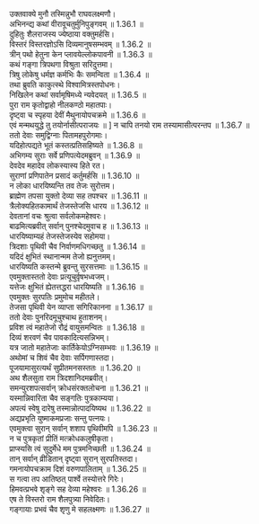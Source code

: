 
उक्तवाक्ये मुनौ तस्मिन्नुभौ राघवलक्ष्मणौ।  
अभिनन्द्य कथां वीरावूचतुर्मुनिपुङ्गवम् ॥ 1.36.1 ॥   
दुहितुः शैलराजस्य ज्येष्ठाया वक्तुमर्हसि।  
विस्तरं विस्तरज्ञोऽसि दिव्यमानुषसम्भवम् ॥ 1.36.2 ॥   
त्रीन् पथो हेतुना केन प्लावयेल्लोकपावनी ॥ 1.36.3 ॥   
कथं गङ्गा त्रिपथगा विश्रुता सरिदुत्तमा।  
त्रिषु लोकेषु धर्मज्ञ कर्मभिः कैः समन्विता ॥ 1.36.4 ॥   
तथा ब्रुवति काकुत्स्थे विश्वामित्रस्तपोधनः।  
निखिलेन कथां सर्वामृषिमध्ये न्यवेदयत् ॥ 1.36.5 ॥   
पुरा राम कृतोद्वाहो नीलकण्ठो महातपाः।  
दृष्ट्वा च स्पृहया देवीं मैथुनायोपचक्रमे ॥ 1.36.6 ॥   
एवं मन्मथयुद्धे तु तयोर्नासीत्पराजयः ॥ ] न चापि तनयो राम तस्यामासीत्परन्तप ॥ 1.36.7 ॥   
ततो देवाः समुद्विग्नाः पितामहपुरोगमाः।  
यदिहोत्पद्यते भूतं कस्तत्प्रतिसहिष्यते ॥ 1.36.8 ॥   
अभिगम्य सुराः सर्वे प्रणिपत्येदमब्रुवन् ॥ 1.36.9 ॥   
देवदेव महादेव लोकस्यास्य हिते रत।  
सुराणां प्रणिपातेन प्रसादं कर्तुमर्हसि ॥ 1.36.10 ॥   
न लोका धारयिष्यन्ति तव तेजः सुरोत्तम।  
ब्राह्मेण तपसा युक्तो देव्या सह तपश्चर ॥ 1.36.11 ॥   
त्रैलोक्यहितकामार्थं तेजस्तेजसि धारय ॥ 1.36.12 ॥   
देवतानां वचः श्रुत्वा सर्वलोकमहेश्वरः।  
बाढमित्यब्रवीत् सर्वान् पुनश्चेदमुवाच ह ॥ 1.36.13 ॥   
धारयिष्याम्यहं तेजस्तेजस्येव सहोमया।  
त्रिदशाः पृथिवी चैव निर्वाणमधिगच्छतु ॥ 1.36.14 ॥   
यदिदं क्षुभितं स्थानान्मम तेजो ह्यनुत्तमम्।  
धारयिष्यति कस्तन्मे ब्रुवन्तु सुरसत्तमाः ॥ 1.36.15 ॥   
एवमुक्तास्ततो देवाः प्रत्यूचुर्वृषभध्वजम्।  
यत्तेजः क्षुभितं ह्येतत्तद्धरा धारयिष्यति ॥ 1.36.16 ॥   
एवमुक्तः सुरपतिः प्रमुमोच महीतले।  
तेजसा पृथिवी येन व्याप्ता सगिरिकानना ॥ 1.36.17 ॥   
ततो देवाः पुनरिदमूचुश्चाथ हुताशनम्।  
प्रविश त्वं महातेजो रौद्रं वायुसमन्वितः ॥ 1.36.18 ॥   
दिव्यं शरवणं चैव पावकादित्यसन्निभम्।  
यत्र जातो महातेजाः कार्तिकेयोऽग्निसम्भवः ॥ 1.36.19 ॥   
अथोमां च शिवं चैव देवाः सर्पिगणास्तदा।  
पूजयामासुरत्यर्थं सुप्रीतमनसस्ततः ॥ 1.36.20 ॥   
अथ शैलसुता राम त्रिदशानिदमब्रवीत्।  
समन्युरशपत्सर्वान् क्रोधसंरक्तलोचना ॥ 1.36.21 ॥   
यस्मान्निवारिता चैव सङ्गतिः पुत्रकाम्यया।  
अपत्यं स्वेषु दारेषु तस्मान्नोत्पादयिष्यथ ॥ 1.36.22 ॥   
अद्यप्रभृति युष्माकमप्रजाः सन्तु पत्नयः।  
एवमुक्त्वा सुरान् सर्वान् शशाप पृथिवीमपि ॥ 1.36.23 ॥   
न च पुत्रकृतां प्रीतिं मत्क्रोधकलुषीकृता।  
प्राप्स्यसि त्वं सुदुर्मेधे मम पुत्रमनिच्छती ॥ 1.36.24 ॥   
तान् सर्वान् व्रीडितान् दृष्ट्वा सुरान् सुरपतिस्तदा।  
गमनायोपचक्राम दिशं वरुणपालिताम् ॥ 1.36.25 ॥   
स गत्वा तप आतिष्ठत् पार्श्वे तस्योत्तरे गिरेः।  
हिमवत्प्रभवे शृङ्गे सह देव्या महेश्वरः ॥ 1.36.26 ॥   
एष ते विस्तरो राम शैलपुत्र्या निवेदितः।  
गङ्गायाः प्रभवं चैव शृणु मे सहलक्ष्मणः ॥ 1.36.27 ॥   
